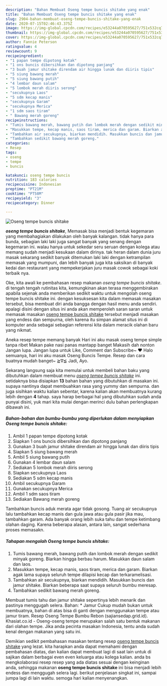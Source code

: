 ```yaml
---
description: "Bahan Membuat Oseng tempe buncis shitake yang enak"
title: "Bahan Membuat Oseng tempe buncis shitake yang enak"
slug: 2904-bahan-membuat-oseng-tempe-buncis-shitake-yang-enak
date: 2020-07-15T02:46:43.375Z
image: https://img-global.cpcdn.com/recipes/e53244a070595627/751x532cq70/oseng-tempe-buncis-shitake-foto-resep-utama.jpg
thumbnail: https://img-global.cpcdn.com/recipes/e53244a070595627/751x532cq70/oseng-tempe-buncis-shitake-foto-resep-utama.jpg
cover: https://img-global.cpcdn.com/recipes/e53244a070595627/751x532cq70/oseng-tempe-buncis-shitake-foto-resep-utama.jpg
author: Fannie Peterson
ratingvalue: 4
reviewcount: 9
recipeingredient:
- "1 papan tempe dipotong kotak"
- "1 ons buncis dibersihkan dan dipotong panjang"
- "3 buah jamur shitake direndam air hingga lunak dan diiris tipis"
- "5 siung bawang merah"
- "5 siung bawang putih"
- "4 lembar daun salam"
- "5 lombok merah diiris serong"
- "secukupnya Laos"
- "5 sdm kecap manis"
- "secukupnya Garam"
- "secukupnya Merica"
- "1 sdm saos tiram"
- " Bawang merah goreng"
recipeinstructions:
- "Tumis bawang merah, bawang putih dan lombok merah dengan sedikit minyak goreng. Biarkan hingga berbau harum. Masukkan daun salam dan laos."
- "Masukkan tempe, kecap manis, saos tiram, merica dan garam. Biarkan agak lama supaya seluruh tempe dilapisi kecap dan terkaramelisasi."
- "Tambahkan air secukupnya, biarkan mendidih. Masukkan buncis dan jamur shitake. Biarkan beberapa saat supaya seluruh bumbu meresap."
- "Tambahkan sedikit bawang merah goreng."
categories:
- Resep
tags:
- oseng
- tempe
- buncis

katakunci: oseng tempe buncis 
nutrition: 183 calories
recipecuisine: Indonesian
preptime: "PT21M"
cooktime: "PT58M"
recipeyield: "3"
recipecategory: Dinner

---
```



![Oseng tempe buncis shitake](https://img-global.cpcdn.com/recipes/e53244a070595627/751x532cq70/oseng-tempe-buncis-shitake-foto-resep-utama.jpg)

<b><i>oseng tempe buncis shitake</i></b>, Memasak bisa menjadi bentuk kegemaran yang membahagiakan dilakukan oleh banyak kalangan. tidak hanya para bunda, sebagian laki laki juga sangat banyak yang senang dengan kegemaran ini. walau hanya untuk sekedar seru seruan dengan kolega atau memang sudah menjadi kesukaan dalam dirinya. tak heran dalam dunia juru masak sekarang sedikit banyak ditemukan laki laki dengan ketrampilan memasak yang mumpuni, dan lebih banyak juga kita saksikan di banyak kedai dan restaurant yang mempekerjakan juru masak cowok sebagai koki terbaik nya.

Oke, kita awali ke pembahasan resep makanan <i>oseng tempe buncis shitake</i>. di tengah tengah rutinitas kita, kemungkinan akan terasa menggembirakan apabila sejenak anda memberikan sedikit waktu untuk mengolah oseng tempe buncis shitake ini. dengan kesuksesan kita dalam memasak masakan tersebut, bisa membuat diri anda bangga dengan hasil menu anda sendiri. apalagi disini dengan situs ini anda akan memperoleh saran saran untuk memasak masakan <u>oseng tempe buncis shitake</u> tersebut menjadi masakan yang endess dan sempurna, oleh karena itu simpan alamat situs ini di komputer anda sebagai sebagian referensi kita dalam meracik olahan baru yang nikmat.

Aneka resep tempe memang banyak Hari ini aku masak oseng tempe simple tanpa ribet Makan pake nasi panas mantapp banget Makasih dah nonton Jangan lupa. Jangan lupa untuk Like, Comment dan Subscribe~ ♥ Halo semuanya, hari ini aku masak Oseng Buncis Tempe. Resep dan cara buatnya mudah banget~ ≧∇≦ Jadi, Ayo.


Sekarang langsung saja kita memulai untuk membeli bahan baku yang dibutuhkan dalam membuat menu <u><i>oseng tempe buncis shitake</i></u> ini. setidaknya bisa disiapkan <b>13</b> bahan bahan yang dibutuhkan di masakan ini. supaya nantinya dapat membuahkan rasa yang yummy dan sempurna. dan juga sisihkan waktu kalian sebentar, karena kalian akan membuatnya kurang lebih dengan <b>4</b> tahap. saya harap berbagai hal yang dibutuhkan sudah anda punyai disini, yuk mari kita mulai dengan merinci dulu bahan perlengkapan dibawah ini.

<!--inarticleads1-->

##### Bahan-bahan dan bumbu-bumbu yang diperlukan dalam menyiapkan Oseng tempe buncis shitake:

1. Ambil 1 papan tempe dipotong kotak
1. Siapkan 1 ons buncis dibersihkan dan dipotong panjang
1. Gunakan 3 buah jamur shitake direndam air hingga lunak dan diiris tipis
1. Siapkan 5 siung bawang merah
1. Ambil 5 siung bawang putih
1. Gunakan 4 lembar daun salam
1. Sediakan 5 lombok merah diiris serong
1. Siapkan secukupnya Laos
1. Sediakan 5 sdm kecap manis
1. Ambil secukupnya Garam
1. Gunakan secukupnya Merica
1. Ambil 1 sdm saos tiram
1. Sediakan  Bawang merah goreng


Tambahkan buncis aduk merata agar tidak gosong. Tuang air secukupnya lalu tambahkan kecap manis dan gula jawa atau gula pasir jika mau, tambahkan garam. Ada banyak orang lebih suka tahu dan tempe ketimbang olahan daging. Karena beberapa alasan, antara lain, sangat sederhana proses memasakn. 

<!--inarticleads2-->

##### Tahapan mengolah Oseng tempe buncis shitake:

1. Tumis bawang merah, bawang putih dan lombok merah dengan sedikit minyak goreng. Biarkan hingga berbau harum. Masukkan daun salam dan laos.
1. Masukkan tempe, kecap manis, saos tiram, merica dan garam. Biarkan agak lama supaya seluruh tempe dilapisi kecap dan terkaramelisasi.
1. Tambahkan air secukupnya, biarkan mendidih. Masukkan buncis dan jamur shitake. Biarkan beberapa saat supaya seluruh bumbu meresap.
1. Tambahkan sedikit bawang merah goreng.


Membuat tumis tahu dan jamur shitake sepertinya lebih menarik dan pastinya menggugah selera. Bahan: * Jamur Cukup mudah bukan untuk membuatnya, bahan di atas bisa di ganti dengan menggunakan tempe atau jamur tiram. Resep Oseng Tempe Bumbu Rebon (sajiansedap.grid.id). Khasiat.co.id - Oseng-oseng tempe merupakan salah satu bentuk makanan dari olahan tempe. Jika anda pecinta masakan Indonesia, tentu anda sudah kenal dengan makanan yang satu ini. 

Demikian sedikit pembahasan masakan tentang resep <u>oseng tempe buncis shitake</u> yang lezat. kita harapkan anda dapat memahami dengan pembahasan diatas, dan kalian dapat membuat lagi di saat lain untuk di sajikan dalam berbagai even even keluarga atau kolega kalian. anda bs mengkolaborasi resep resep yang ada diatas sesuai dengan keinginan anda, sehingga makanan <b>oseng tempe buncis shitake</b> ini bisa menjadi lebih endess dan menggugah selera lagi. berikut penjelasan singkat ini, sampai jumpa lagi di lain waktu. semoga hari kalian menyenangkan.
